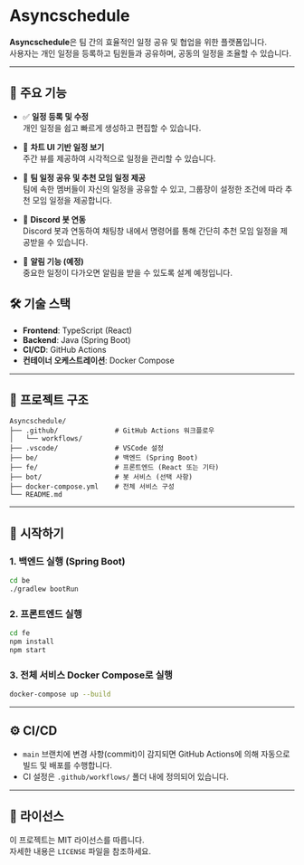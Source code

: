 # Asyncschedule

**Asyncschedule**은 팀 간의 효율적인 일정 공유 및 협업을 위한 플랫폼입니다.  
사용자는 개인 일정을 등록하고 팀원들과 공유하며, 공동의 일정을 조율할 수 있습니다.

---

## 📌 주요 기능

- ✅ **일정 등록 및 수정**  
  개인 일정을 쉽고 빠르게 생성하고 편집할 수 있습니다.


- 📅 **차트 UI 기반 일정 보기**  
  주간 뷰를 제공하여 시각적으로 일정을 관리할 수 있습니다.

- 👥 **팀 일정 공유 및 추천 모임 일정 제공**  
  팀에 속한 멤버들이 자신의 일정을 공유할 수 있고, 그룹장이 설정한 조건에 따라 추천 모임 일정을 제공합니다.
  
- 🤖 **Discord 봇 연동**  
  Discord 봇과 연동하여 채팅창 내에서 명령어를 통해 간단히 추천 모임 일정을 제공받을 수 있습니다.

- 🔔 **알림 기능 (예정)**  
  중요한 일정이 다가오면 알림을 받을 수 있도록 설계 예정입니다.
  
## 🛠 기술 스택

- **Frontend**: TypeScript (React)
- **Backend**: Java (Spring Boot)
- **CI/CD**: GitHub Actions
- **컨테이너 오케스트레이션**: Docker Compose

---

## 📁 프로젝트 구조

```
Asyncschedule/
├── .github/              # GitHub Actions 워크플로우
│   └── workflows/
├── .vscode/              # VSCode 설정
├── be/                   # 백엔드 (Spring Boot)
├── fe/                   # 프론트엔드 (React 또는 기타)
├── bot/                  # 봇 서비스 (선택 사항)
├── docker-compose.yml    # 전체 서비스 구성
└── README.md
```

---

## 🚀 시작하기

### 1. 백엔드 실행 (Spring Boot)

```bash
cd be
./gradlew bootRun
```

### 2. 프론트엔드 실행

```bash
cd fe
npm install
npm start
```

### 3. 전체 서비스 Docker Compose로 실행

```bash
docker-compose up --build
```

---

## ⚙️ CI/CD

- `main` 브랜치에 변경 사항(commit)이 감지되면 GitHub Actions에 의해 자동으로 빌드 및 배포를 수행합니다.
- CI 설정은 `.github/workflows/` 폴더 내에 정의되어 있습니다.

---

## 📄 라이선스

이 프로젝트는 MIT 라이선스를 따릅니다.  
자세한 내용은 `LICENSE` 파일을 참조하세요.
